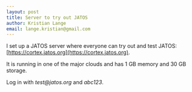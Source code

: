 ```yaml
---
layout: post
title: Server to try out JATOS
author: Kristian Lange
email: lange.kristian@gmail.com
---
```


I set up a JATOS server where everyone can try out and test JATOS: [https://cortex.jatos.org](https://cortex.jatos.org).

It is running in one of the major clouds and has 1 GB memory and 30 GB storage.

Log in with _test@jatos.org_ and _abc123_.
